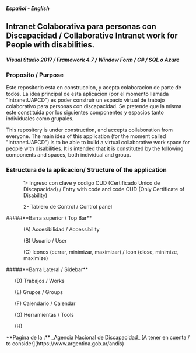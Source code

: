 ##### Español - English

## Intranet Colaborativa para personas con Discapacidad / Collaborative Intranet work for People with disabilities.

##### Visual Studio 2017   /   Framework 4.7   /   Window Form   /  C#  /   SQL o Azure

### Proposito / Purpose
Este repositorio esta en construccion, y acepta colaboracion de parte de todos. La idea principal de esta aplicacion (por el momento llamada "IntranetUAPCD") es poder construir un espacio virtual de trabajo colaborativo para personas con discapacidad. Se pretende que la misma este constituida por los siguientes componentes y espacios tanto individuales como grupales.

This repository is under construction, and accepts collaboration from everyone. The main idea of this application (for the moment called "IntranetUAPCD") is to be able to build a virtual collaborative work space for people with disabilities. It is intended that it is constituted by the following components and spaces, both individual and group.


### Estructura de la aplicacion/ Structure of the application
<ul>
<ol>1- Ingreso con clave y codigo CUD (Certificado Unico de Discapacidad) / Entry with code and code CUD (Only Certificate of Disability)</ol>
<ol>2- Tablero de Control / Control panel
</ol>
</ul>
#####**Barra superior / Top Bar**
<ul>
     <ol>(A) Accesibilidad / Accessibility</ol>
     <ol>(B) Usuario / User</ol>
     <ol>(C) Iconos (cerrar, minimizar, maximizar) / Icon (close, minimize, maximize)</ol>
</ul>
#####**Barra Lateral / Sidebar**
     <ol>(D) Trabajos / Works</ol>
     <ol>(E) Grupos / Groups</ol>
     <ol>(F) Calendario / Calendar</ol>
     <ol>(G) Herramientas / Tools</ol>
     <ol>(H) </ol>
</ul>
**Pagina de la :** _Agencia Nacional de Discapacidad_ [A tener en cuenta / to consider](https://www.argentina.gob.ar/andis)


